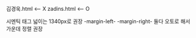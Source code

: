 김경욱.html <-- X  zadins.html <-- O

시멘틱 태그 넓이는 1340px로 권장 -margin-left- -margin-right- 둘다 오토로 해서 가운데 정렬 권장 
